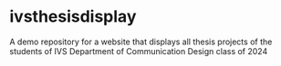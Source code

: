 # ivsthesisdisplay
A demo repository for a website that displays all thesis projects of the students of IVS Department of Communication Design class of 2024
